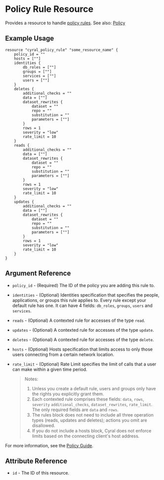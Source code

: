 # Policy Rule Resource

Provides a resource to handle [policy rules](https://cyral.com/docs/reference/policy/#rules). See also: [Policy](./policy.md)

## Example Usage

```hcl
resource "cyral_policy_rule" "some_resource_name" {
    policy_id = ""
    hosts = [""]
    identities {
        db_roles = [""]
        groups = [""]
        services = [""]
        users = [""]
    }
    deletes {
        additional_checks = ""
        data = [""]
        dataset_rewrites {
            dataset = ""
            repo = ""
            substitution = ""
            parameters = [""]
        }
        rows = 1
        severity = "low"
        rate_limit = 10
    }
    reads {
        additional_checks = ""
        data = [""]
        dataset_rewrites {
            dataset = ""
            repo = ""
            substitution = ""
            parameters = [""]
        }
        rows = 1
        severity = "low"
        rate_limit = 10
    }
    updates {
        additional_checks = ""
        data = [""]
        dataset_rewrites {
            dataset = ""
            repo = ""
            substitution = ""
            parameters = [""]
        }
        rows = 1
        severity = "low"
        rate_limit = 10
    }
}
```

## Argument Reference

- `policy_id` - (Required) The ID of the policy you are adding this rule to.
- `identities` - (Optional) Identities specification that specifies the people, applications, or groups this rule applies to. Every rule except your default rule has one. It can have 4 fields: `db_roles`, `groups`, `users` and `services`.
- `reads` - (Optional) A contexted rule for accesses of the type `read`.
- `updates` - (Optional) A contexted rule for accesses of the type `update`.
- `deletes` - (Optional) A contexted rule for accesses of the type `delete`.
- `hosts` - (Optional) Hosts specification that limits access to only those users connecting from a certain network location.
- `rate_limit` - (Optional) Rate Limit specifies the limit of calls that a user can make within a given time period.

  > Notes:
  >
  > 1. Unless you create a default rule, users and groups only have the rights you explicitly grant them.
  > 2. Each contexted rule comprises these fields: `data`, `rows`, `severity` `additional_checks`, `dataset_rewrites`, `rate_limit`.
  >    The only required fields are `data` and `rows`.
  > 3. The rules block does not need to include all three operation types (reads, updates and deletes); actions you omit are disallowed.
  > 4. If you do not include a hosts block, Cyral does not enforce limits based on the connecting client's host address.

For more information, see the [Policy Guide](https://cyral.com/docs/policy#the-rules-block-of-a-policy).

## Attribute Reference

- `id` - The ID of this resource.
